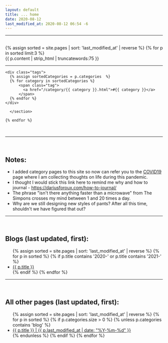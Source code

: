 ```yaml
---
layout: default
title: ... home
date: 2020-08-12
last_modified_at: 2020-08-12 06:54 -6
---
```

<hr/>
<br/>
<div class="blurb">
	{% assign sorted = site.pages | sort: 'last_modified_at' | reverse %}
	{% for p in sorted limit:3 %}
		<div>
			{{ p.content | strip_html | truncatewords:75 }}
		</div>
		<hr/>
		      <section>

	<div class="tags">
	  {% assign sortedCategories = p.categories  %}
	  {% for category in sortedCategories %}
          <span class="tag">
            <a href="/category/{{ category }}.html">#{{ category }}</a>
          </span>
	  {% endfor %}
	</div>
	
      </section>

 	{% endfor %}
<br/>
<hr/>
<br/>
	<h1>Notes:</h1>
	<p>
		<ul>
		<li>I added category pages to this site so now can refer you to the <a href="/category/covid19.html">COVID19</a> page where I am collecting thoughts on life during this pandemic. </li>
			<li>I thought I would stick this link here to remind me why and how to journal - <a href="https://dariusforoux.com/how-to-journal/">https://dariusforoux.com/how-to-journal/</a></li>
			<li>The phrase "isn't there anything faster than a microwave" from The Simpons crosses my mind between 1 and 20 times a day.</li>
			<li>Why are we still designing new styles of pants? After all this time, shouldn't we have figured that out?</li>
		</ul>
	</p>
<hr/>
<br/>
	<h2>Blogs (last updated, first):</h2>
	<ul>
	{% assign sorted = site.pages | sort: 'last_modified_at' | reverse %}
	{% for p in sorted %}
	   {% if p.title contains '2020-' or p.title contains '2021-'  %}
	      <li> <a href="{{ p.url | absolute_url }}">{{ p.title }}</a></li>
	   {% endif %}
 	{% endfor %}
	</ul>

<hr/>
<br/>
<h2>All other pages (last updated, first):</h2>
	<ul>
	{% assign sorted = site.pages | sort: 'last_modified_at' | reverse %}
	{% for p in sorted %}
		{% if p.categories.size > 0  %}
		   {% unless p.categories contains 'blog' %}
	  	      <li> <a href="{{ p.url | absolute_url }}">{{ p.title }} | {{ p.last_modified_at | date: "%Y-%m-%d" }} </a></li>
		   {% endunless %}
		{% endif %}
 	{% endfor %}
	</ul>

</div><!-- /.blurb -->
